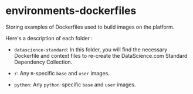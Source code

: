 # environments-dockerfiles

Storing examples of Dockerfiles used to build images on the platform. 

Here's a description of each folder : 
* `datascience-standard`: In this folder, you will find the necessary Dockerfile and context files to re-create the DataScience.com Standard Dependency Collection. 

* `r`: Any `R`-specific `base` and `user` images. 

* `python`: Any `python`-specific `base` and `user` images. 

